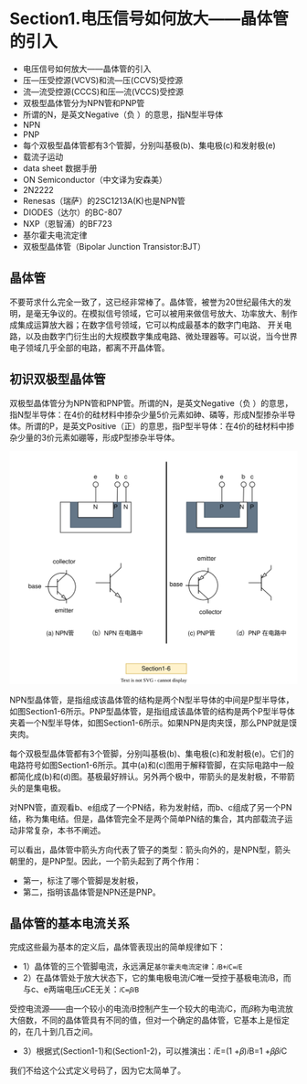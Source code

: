 # Section1.电压信号如何放大——晶体管的引入

- 电压信号如何放大——晶体管的引入
- 压—压受控源(VCVS)和流—压(CCVS)受控源
- 流—流受控源(CCCS)和压—流(VCCS)受控源
- 双极型晶体管分为NPN管和PNP管
- 所谓的N，是英文Negative（负 ）的意思，指N型半导体
- NPN
- PNP
- 每个双极型晶体管都有3个管脚，分别叫基极(b)、集电极(c)和发射极(e)
- 载流子运动
- data  sheet 数据手册
- ON  Semiconductor（中文译为安森美）
- 2N2222
- Renesas（瑞萨）的2SC1213A(K)也是NPN管
- DIODES（达尔）的BC-807
- NXP（恩智浦）的BF723
- 基尔霍夫电流定律
- 双极型晶体管（Bipolar  Junction  Transistor:BJT）

## 晶体管

不要苛求什么完全一致了，这已经非常棒了。晶体管，被誉为20世纪最伟大的发明，是毫无争议的。在模拟信号领域，它可以被用来做信号放大、功率放大、制作成集成运算放大器；在数字信号领域，它可以构成最基本的数字门电路、  开关电路，以及由数字门衍生出的大规模数字集成电路、微处理器等。可以说，当今世界电子领域几乎全部的电路，都离不开晶体管。

## 初识双极型晶体管



双极型晶体管分为NPN管和PNP管。所谓的N，是英文Negative（负 ）的意思，指N型半导体：在4价的硅材料中掺杂少量5价元素如砷、磷等，形成N型掺杂半导体。所谓的P，是英文Positive（正）的意思，指P型半导体：在4价的硅材料中掺杂少量的3价元素如硼等，形成P型掺杂半导体。

![新概念模拟电路-1-section-1-6.drawio.svg](./images/新概念模拟电路-1-section-1-6.drawio.svg)

NPN型晶体管，是指组成该晶体管的结构是两个N型半导体的中间是P型半导体，如图Section1-6所示。PNP型晶体管，是指组成该晶体管的结构是两个P型半导体夹着一个N型半导体，如图Section1-6所示。如果NPN是肉夹馍，那么PNP就是馍夹肉。

每个双极型晶体管都有3个管脚，分别叫基极(b)、集电极(c)和发射极(e)。它们的电路符号如图Section1-6所示。其中(a)和(c)图用于解释管脚，在实际电路中一般都简化成(b)和(d)图。基极最好辨认。另外两个极中，带箭头的是发射极，不带箭头的是集电极。

对NPN管，直观看b、e组成了一个PN结，称为发射结，而b、c组成了另一个PN结，称为集电结。但是，晶体管完全不是两个简单PN结的集合，其内部载流子运动非常复杂，本书不阐述。

可以看出，晶体管中箭头方向代表了管子的类型：箭头向外的，是NPN型，箭头朝里的，是PNP型。因此，一个箭头起到了两个作用：
- 第一，标注了哪个管脚是发射极，
- 第二，指明该晶体管是NPN还是PNP。

## 晶体管的基本电流关系

完成这些最为基本的定义后，晶体管表现出的简单规律如下：

- 1）晶体管的三个管脚电流，永远满足`基尔霍夫电流定律`：`𝑖B+𝑖C=𝑖E`
- 2）在晶体管处于放大状态下，它的集电极电流𝑖C唯一受控于基极电流𝑖B，而与c、e两端电压𝑢CE无关：`𝑖C=𝛽𝑖B`

受控电流源——由一个较小的电流𝑖B控制产生一个较大的电流𝑖C，而𝛽称为电流放大倍数，不同的晶体管具有不同的值，但对一个确定的晶体管，它基本上是恒定的，在几十到几百之间。

- 3）根据式(Section1-1)和(Section1-2)，可以推演出：𝑖E=(1 +𝛽)𝑖B=1 +𝛽𝛽𝑖C

我们不给这个公式定义号码了，因为它太简单了。
